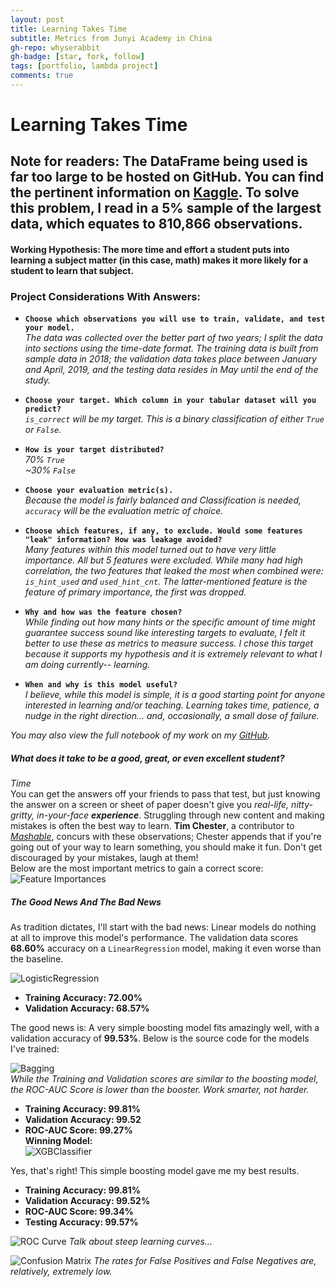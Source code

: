 ```yaml
---
layout: post
title: Learning Takes Time
subtitle: Metrics from Junyi Academy in China
gh-repo: whyserabbit
gh-badge: [star, fork, follow]
tags: [portfolio, lambda project]
comments: true
---
```


# Learning Takes Time

## Note for readers: The DataFrame being used is far too large to be hosted on GitHub. You can find the pertinent information on [Kaggle](https://www.kaggle.com/junyiacademy/learning-activity-public-dataset-by-junyi-academy). To solve this problem, I read in a 5% sample of the largest data, which equates to 810,866 observations.

#### Working Hypothesis: The more time and effort a student puts into learning a subject matter (in this case, math) makes it more likely for a student to learn that subject.

### **Project Considerations With Answers:**

- **`Choose which observations you will use to train, validate, and test your model.`**  
*The data was collected over the better part of two years; I split the data into sections using the time-date format. The training data is built from sample data in 2018; the validation data takes place between January and April, 2019, and the testing data resides in May until the end of the study.*  

- **`Choose your target. Which column in your tabular dataset will you predict?`**  
*`is_correct` will be my target. This is a binary classification of either `True` or `False`.*  

- **`How is your target distributed?`**  
  *70% `True`*  
  *~30% `False`*  

- **`Choose your evaluation metric(s).`**  
*Because the model is fairly balanced and Classification is needed, `accuracy` will be the evaluation metric of choice.*  

- **`Choose which features, if any, to exclude. Would some features "leak" information? How was leakage avoided?`**  
*Many features within this model turned out to have very little importance. All but 5 features were excluded. While many had high correlation, the two features that leaked the most when combined were: `is_hint_used` and `used_hint_cnt`. The latter-mentioned feature is the feature of primary importance, the first was dropped.*  

- **`Why and how was the feature chosen?`**  
*While finding out how many hints or the specific amount of time might guarantee success sound like interesting targets to evaluate, I felt it better to use these as metrics to measure success. I chose this target because it supports my hypothesis and it is extremely relevant to what I am doing currently-- learning.*  

- **`When and why is this model useful?`**  
*I believe, while this model is simple, it is a good starting point for anyone interested in learning and/or teaching. Learning takes time, patience, a nudge in the right direction... and, occasionally, a small dose of failure.*  

*You may also view the full notebook of my work on my [GitHub](https://github.com/WhyseRabbit/DS-Project-Template/blob/master/notebooks/Project%20Notebook.ipynb).*  

##### What does it take to be a good, great, or even excellent student?  
*Time*  
You can get the answers off your friends to pass that test, but just knowing the answer on a screen or sheet of paper doesn't give you *real-life, nitty-gritty, in-your-face **experience***. Struggling through new content and making mistakes is often the best way to learn. **Tim Chester**, a contributor to [*Mashable*](https://mashable.com/article/best-way-to-learn-language/), concurs with these observations; Chester appends that if you're going out of your way to learn something, you should make it fun. Don't get discouraged by your mistakes, laugh at them!  
Below are the most important metrics to gain a correct score:  
![Feature Importances](https://whyserabbit.github.io/assests/img/feat-import.jpg)

##### The Good News And The Bad News
As tradition dictates, I'll start with the bad news: Linear models do nothing at all to improve this model's performance. The validation data scores **68.60%** accuracy on a `LinearRegression` model, making it even worse than the baseline.  

![LogisticRegression](https://whyserabbit.github.io/assets/img/pickle-rick.png)  
- **Training Accuracy: 72.00%**
- **Validation Accuracy: 68.57%**  

The good news is: A very simple boosting model fits amazingly well, with a validation accuracy of **99.53%**. Below is the source code for the models I've trained:  

![Bagging](https://whyserabbit.github.io/assets/img/rick.png)  
*While the Training and Validation scores are similar to the boosting model, the ROC-AUC Score is lower than the booster. Work smarter, not harder.*  
- **Training Accuracy: 99.81%**
- **Validation Accuracy: 99.52**
- **ROC-AUC Score: 99.27%**  
**Winning Model:**  
![XGBClassifier](https://whyserabbit.github.io/assets/img/best-pred.png)  

Yes, that's right! This simple boosting model gave me my best results.
- **Training Accuracy: 99.81%**
- **Validation Accuracy: 99.52%**
- **ROC-AUC Score: 99.34%**
- **Testing Accuracy: 99.57%**


![ROC Curve](https:/whyserabbit.github.io/assets/img/roc-curve.jpg)
*Talk about steep learning curves...*  

![Confusion Matrix](https://whyserabbit.github.io/assets/img/con-mt.jpg)
*The rates for False Positives and False Negatives are, relatively, extremely low.*  

